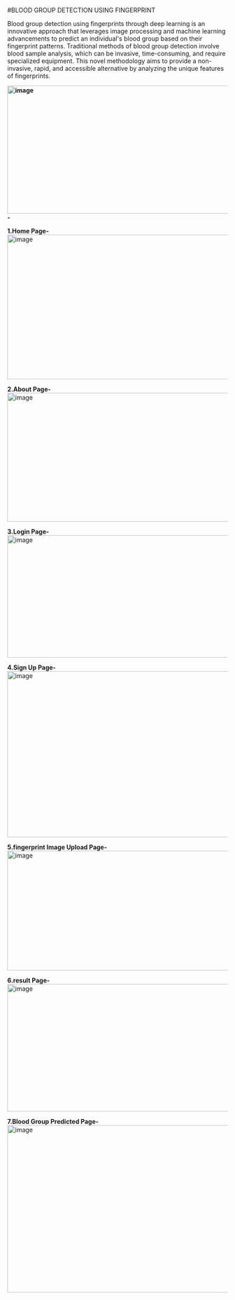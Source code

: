 #BLOOD GROUP DETECTION USING FINGERPRINT

Blood group detection using fingerprints through deep learning is an innovative approach that leverages image processing and machine learning advancements to predict an individual's blood group based on their fingerprint patterns. 
Traditional methods of blood group detection involve blood sample analysis, which can be invasive, time-consuming, and require specialized equipment. This novel methodology aims to provide a non-invasive, rapid, and accessible alternative by analyzing the unique features of fingerprints.

**<img width="7183" height="292" alt="image" src="https://github.com/user-attachments/assets/495ad431-e458-4138-82c0-b77faa6063f7" />-**

**1.Home Page-**
<img width="891" height="330" alt="image" src="https://github.com/user-attachments/assets/816709bd-4a18-463b-b5ae-c6b3f73ebcdf" />


**2.About Page-**
<img width="890" height="294" alt="image" src="https://github.com/user-attachments/assets/691bdff5-fca0-4cce-bb9c-741babcee7ac" />


**3.Login Page-**
<img width="905" height="279" alt="image" src="https://github.com/user-attachments/assets/f88c6185-1104-4636-8d17-66a3e9a39025" />


**4.Sign Up Page-**
<img width="924" height="379" alt="image" src="https://github.com/user-attachments/assets/fca4fc97-00ea-440f-83e8-47789c5586e1" />


**5.fingerprint Image Upload Page-**
<img width="905" height="273" alt="image" src="https://github.com/user-attachments/assets/13fe1562-48d4-42be-b94d-e50c3bf7e629" />


**6.result Page-**
<img width="907" height="291" alt="image" src="https://github.com/user-attachments/assets/6fa4d10b-6246-4b44-b9cc-fe555def8f36" />


**7.Blood Group Predicted Page-**
<img width="925" height="382" alt="image" src="https://github.com/user-attachments/assets/4d11cc05-9a9b-46cb-96d4-77fcd804e32f" />







